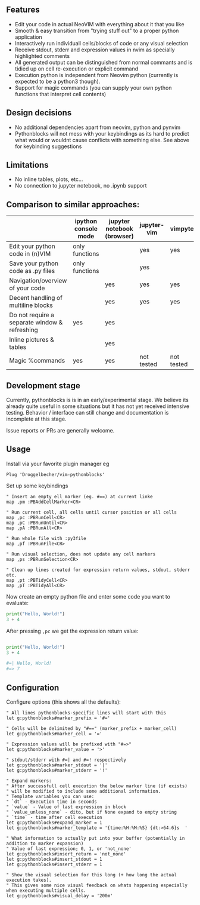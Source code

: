 ## Features

 * Edit your code in actual NeoVIM with everything about it that you like
 * Smooth & easy transition from "trying stuff out" to a proper python application
 * Interactively run individuall cells/blocks of code or any visual selection
 * Receive stdout, stderr and expression values in nvim as specially highlighted comments
 * All generated output can be distinguished from normal commants and is tidied up on cell re-execution or explicit command
 * Execution python is independent from Neovim python (currently is expected to be a python3 though).
 * Support for magic commands (you can supply your own python functions that interpret cell contents)

## Design decisions

 * No additional dependencies apart from neovim, python and pynvim
 * Pythonblocks will not mess with your keybindings as its hard to predict what would or wouldnt cause conflicts with something else.
   See above for keybinding suggestions


## Limitations

 * No inline tables, plots, etc...
 * No connection to jupyter notebook, no .ipynb support

## Comparison to similar approaches:

|                                               | ipython console mode | jupyter notebook (browser) | jupyter-vim | vimpyter | pythonblocks |
| ---                                           | ---                  | ---                        | ---         | ---      | ---          |
| Edit your python code in (n)VIM               | only functions       |                            | yes         | yes      | yes          |
| Save your python code as .py files            | only functions       |                            | yes         |          | yes          |
| Navigation/overview of your code              |                      | yes                        | yes         | yes      | yes          |
| Decent handling of multiline blocks           |                      | yes                        | yes         | yes      | yes          |
| Do not require a separate window & refreshing | yes                  | yes                        |             |          | yes          |
| Inline pictures & tables                      |                      | yes                        |             |          |              |
| Magic %commands                               | yes                  | yes                        | not tested  | not tested | yes        |

## Development stage

Currently, pythonblocks is is in an early/experimental stage.
We believe its already quite useful in some situations but it has not yet received intensive testing.
Behavior / interface can still change and documentation is incomplete at this stage.

Issue reports or PRs are generally welcome.

## Usage

Install via your favorite plugin manager eg

```Vim script
Plug 'Droggelbecher/vim-pythonblocks'
```

Set up some keybindings

```Vim script
" Insert an empty ell marker (eg. #==) at current linke
map ,pm :PBAddCellMarker<CR>

" Run current cell, all cells until cursor position or all cells
map ,pc :PBRunCell<CR>
map ,pC :PBRunUntil<CR>
map ,pA :PBRunAll<CR>

" Run whole file with :py3file
map ,pf :PBRunFile<CR>

" Run visual selection, does not update any cell markers
map ,ps :PBRunSelection<CR>

" Clean up lines created for expression return values, stdout, stderr etc.
map ,pt :PBTidyCell<CR>
map ,pT :PBTidyAll<CR>
```

Now create an empty python file and  enter some code you want to evaluate:

```python
print("Hello, World!")
3 + 4
```
After pressing `,pc` we get the expression return value:

```python

print("Hello, World!")
3 + 4

#=| Hello, World!
#=> 7

```


## Configuration

Configure options (this shows all the defaults):

```Vim script
" All lines pythonblocks-specific lines will start with this
let g:pythonblocks#marker_prefix = '#=' 

" Cells will be delimited by "#==" (marker_prefix + marker_cell)
let g:pythonblocks#marker_cell = '='

" Expression values will be prefixed with "#=>"
let g:pythonblocks#marker_value = '>'

" stdout/stderr with #=| and #=! respectively
let g:pythonblocks#marker_stdout = '|'
let g:pythonblocks#marker_stderr = '!'

" Expand markers:
" After successfull cell execution the below marker line (if exists)
" will be modified to include some additional information.
" Template variables you can use:
" `dt` - Execution time in seconds
" `value` - Value of last expression in block
" `value_unless_none` - dito, but if None expand to empty string
" `time` - time after cell execution
let g:pythonblocks#expand_marker = 1
let g:pythonblocks#marker_template = '{time:%H:%M:%S} {dt:>64.6}s  '

" What information to actually put into your buffer (potentially in addition to marker expansion)
" Value of last expression; 0, 1, or 'not_none'
let g:pythonblocks#insert_return = 'not_none'
let g:pythonblocks#insert_stdout = 1
let g:pythonblocks#insert_stderr = 1

" Show the visual selection for this long (+ how long the actual execution takes).
" This gives some nice visual feedback on whats happening especially when executing multiple cells.
let g:pythonblocks#visual_delay = '200m'
```

